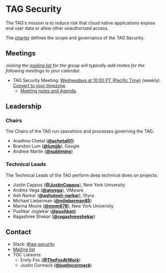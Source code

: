 <!---
This is an autogenerated file!

Please do not edit this file directly, but instead make changes to the
tags.yaml file.

--->
# TAG Security

The TAG's mission is to reduce risk that cloud native applications expose end user data or allow other unauthorized access.

The [charter](charter.md) defines the scope and governance of the TAG Security.

## Meetings
*Joining the [mailing list](https://lists.cncf.io/g/cncf-tag-security) for the group will typically add invites for the following meetings to your calendar.*
* TAG Security Meeting: [Wednesdays at 10:00 PT (Pacific Time)]() (weekly). [Convert to your timezone](http://www.thetimezoneconverter.com/?t=10:00&tz=PT%20%28Pacific%20Time%29).
  * [Meeting notes and Agenda](https://docs.google.com/document/d/170y5biX9k95hYRwprITprG6Mc9xD5glVn-4mB2Jmi2g/edit).

## Leadership

### Chairs
The Chairs of the TAG run operations and processes governing the TAG.

* Aradhna Chetal (**[@achetal01](https://github.com/achetal01)**)
* Brandon Lum (**[@lumjjb](https://github.com/lumjjb)**), Google
* Andrew Martin (**[@sublimino](https://github.com/sublimino)**)

### Technical Leads
The Technical Leads of the TAG perform deep technical dives on projects.

* Justin Cappos (**[@JustinCappos](https://github.com/JustinCappos)**), New York University
* Andres Vega (**[@anvega](https://github.com/anvega)**), VMware
* Ash Narkar (**[@ashutosh-narkar](https://github.com/ashutosh-narkar)**), Styra
* Michael Lieberman (**[@mlieberman85](https://github.com/mlieberman85)**)
* Marina Moore (**[@mnm678](https://github.com/mnm678)**), New York University
* Pushkar Joglekar (**[@pushkarj](https://github.com/pushkarj)**)
* Ragashree Shekar (**[@ragashreeshekar](https://github.com/ragashreeshekar)**)

## Contact
- Slack: [#tag-security](https://cloud-native.slack.com/messages/tag-security)
- [Mailing list](https://lists.cncf.io/g/cncf-tag-security)
- TOC Liaisons:
    - Emily Fox (**[@TheFoxAtWork](https://github.com/TheFoxAtWork)**)
    - Justin Cormack (**[@justincormack](https://github.com/justincormack)**)
<!-- BEGIN CUSTOM CONTENT -->

<!-- END CUSTOM CONTENT -->
